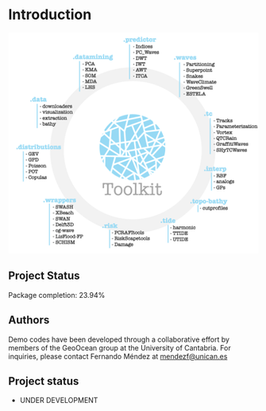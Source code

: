 # Introduction

<img src="sketch_tk.png" alt="picture" width="800"/>

## Project Status

Package completion: 23.94%

## Authors

Demo codes have been developed through a collaborative effort by members of the GeoOcean group at the University of Cantabria. For inquiries, please contact Fernando Méndez at mendezf@unican.es

## Project status

- UNDER DEVELOPMENT